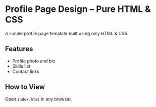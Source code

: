 # Profile Page Design – Pure HTML & CSS  

A simple profile page template built using only HTML & CSS.  

## Features  
- Profile photo and bio  
- Skills list  
- Contact links  

## How to View  
Open `index.html` in any browser.
